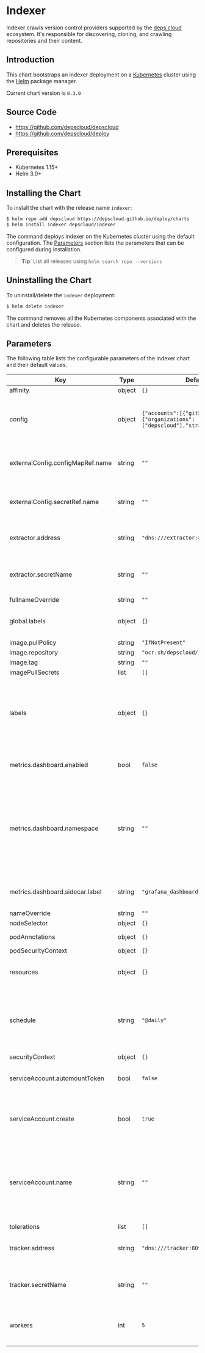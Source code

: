 # Indexer

Indexer crawls version control providers supported by the [deps.cloud](https://deps.cloud) ecosystem.
It's responsible for discovering, cloning, and crawling repositories and their content.

## Introduction

This chart bootstraps an indexer deployment on a [Kubernetes] cluster using the [Helm] package manager.

[kubernetes]: https://kubernetes.io
[helm]: https://helm.sh

Current chart version is `0.3.0`

## Source Code

- <https://github.com/depscloud/depscloud>
- <https://github.com/depscloud/deploy>

## Prerequisites

- Kubernetes 1.15+
- Helm 3.0+

## Installing the Chart

To install the chart with the release name `indexer`:

```bash
$ helm repo add depscloud https://depscloud.github.io/deploy/charts
$ helm install indexer depscloud/indexer
```

The command deploys indexer on the Kubernetes cluster using the default configuration.
The [Parameters](#parameters) section lists the parameters that can be configured during installation.

> **Tip**: List all releases using `helm search repo --versions`

## Uninstalling the Chart

To uninstall/delete the `indexer` deployment:

```bash
$ helm delete indexer
```

The command removes all the Kubernetes components associated with the chart and deletes the release.

## Parameters

The following table lists the configurable parameters of the indexer chart and their default values.

| Key                              | Type   | Default                                                                       | Description                                                                                                                                                 |
| -------------------------------- | ------ | ----------------------------------------------------------------------------- | ----------------------------------------------------------------------------------------------------------------------------------------------------------- |
| affinity                         | object | `{}`                                                                          |                                                                                                                                                             |
| config                           | object | `{"accounts":[{"github":{"organizations":["depscloud"],"strategy":"HTTP"}}]}` | Configure the accounts to index. See [the documentation](https://deps.cloud/docs/deploy/config/indexing/) for more information.                             |
| externalConfig.configMapRef.name | string | `""`                                                                          | The name of the config map containing the `config.yaml` file.                                                                                               |
| externalConfig.secretRef.name    | string | `""`                                                                          | The name of the secret containing the `config.yaml` file.                                                                                                   |
| extractor.address                | string | `"dns:///extractor:8090"`                                                     | Configures the connection string for the extractor.                                                                                                         |
| extractor.secretName             | string | `""`                                                                          | Configures mTLS for the extractor. The secret needs 3 keys: `tls.crt`,                                                                                      |
| fullnameOverride                 | string | `""`                                                                          |                                                                                                                                                             |
| global.labels                    | object | `{}`                                                                          | Common labels added to all resources.                                                                                                                       |
| image.pullPolicy                 | string | `"IfNotPresent"`                                                              |                                                                                                                                                             |
| image.repository                 | string | `"ocr.sh/depscloud/indexer"`                                                  |                                                                                                                                                             |
| image.tag                        | string | `""`                                                                          |                                                                                                                                                             |
| imagePullSecrets                 | list   | `[]`                                                                          |                                                                                                                                                             |
| labels                           | object | `{}`                                                                          | Labels added to all resources. These are joined with the global configuration for the deployment.                                                           |
| metrics.dashboard.enabled        | bool   | `false`                                                                       | Enables the creation of the dashboard config map.                                                                                                           |
| metrics.dashboard.namespace      | string | `""`                                                                          | Specify what namespace the config map should be deployed to. This may differ from your application configuration. Defaults to the namespace of the release. |
| metrics.dashboard.sidecar.label  | string | `"grafana_dashboard"`                                                         | The label used by the sidecar to select the dashboard.                                                                                                      |
| nameOverride                     | string | `""`                                                                          |                                                                                                                                                             |
| nodeSelector                     | object | `{}`                                                                          |                                                                                                                                                             |
| podAnnotations                   | object | `{}`                                                                          | Annotations for the pod.                                                                                                                                    |
| podSecurityContext               | object | `{}`                                                                          |                                                                                                                                                             |
| resources                        | object | `{}`                                                                          | Configure the resources allocated to the process.                                                                                                           |
| schedule                         | string | `"@daily"`                                                                    | The schedule to run on. If not set, then the indexer will run as a job instead of on a recurring schedule.                                                  |
| securityContext                  | object | `{}`                                                                          |                                                                                                                                                             |
| serviceAccount.automountToken    | bool   | `false`                                                                       | Determine pods should automount the token.                                                                                                                  |
| serviceAccount.create            | bool   | `true`                                                                        | Specifies whether a service account should be created.                                                                                                      |
| serviceAccount.name              | string | `""`                                                                          | The name of the service account to use. If not set and create is true, a name is generated using the fullname template                                      |
| tolerations                      | list   | `[]`                                                                          |                                                                                                                                                             |
| tracker.address                  | string | `"dns:///tracker:8090"`                                                       | Configures the connection string for the tracker.                                                                                                           |
| tracker.secretName               | string | `""`                                                                          | Configures mTLS for the tracker. The secret needs 3 keys: `tls.crt`,                                                                                        |
| workers                          | int    | `5`                                                                           | The number of worker threads to index repositories.                                                                                                         |
